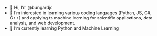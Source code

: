 - 👋 Hi, I’m @bungardjd
- 👀 I’m interested in learning various coding languages (Python, JS, C#, C++) and applying to machine learning for scientific applications, data analysis, and web development.
- 🌱 I’m currently learning Python and Machine Learning

<!---
bungardjd/bungardjd is a ✨ special ✨ repository because its `README.md` (this file) appears on your GitHub profile.
You can click the Preview link to take a look at your changes.
--->
